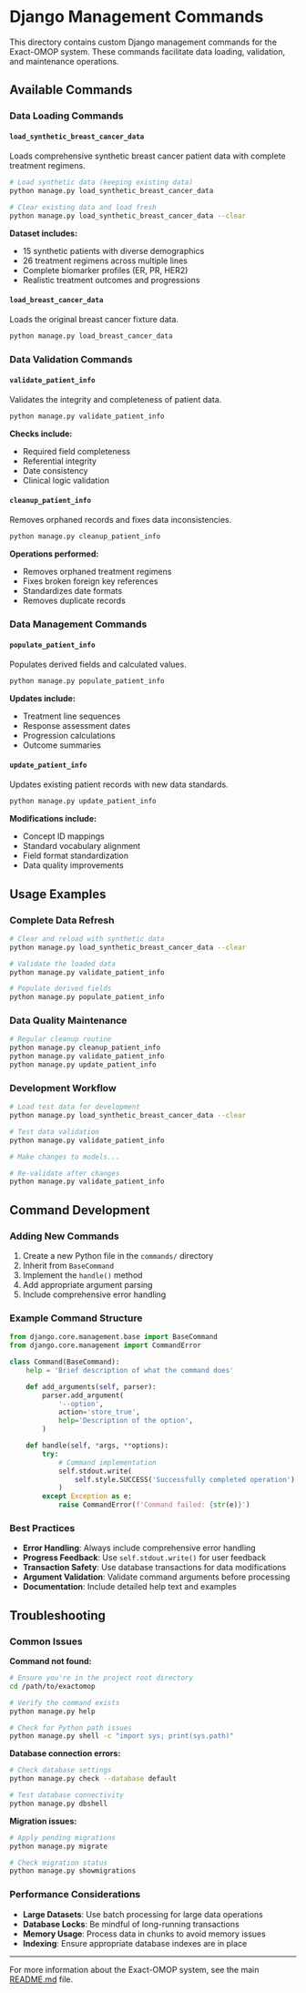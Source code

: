 # Django Management Commands

This directory contains custom Django management commands for the Exact-OMOP system. These commands facilitate data loading, validation, and maintenance operations.

## Available Commands

### Data Loading Commands

#### `load_synthetic_breast_cancer_data`
Loads comprehensive synthetic breast cancer patient data with complete treatment regimens.

```bash
# Load synthetic data (keeping existing data)
python manage.py load_synthetic_breast_cancer_data

# Clear existing data and load fresh
python manage.py load_synthetic_breast_cancer_data --clear
```

**Dataset includes:**
- 15 synthetic patients with diverse demographics
- 26 treatment regimens across multiple lines
- Complete biomarker profiles (ER, PR, HER2)
- Realistic treatment outcomes and progressions

#### `load_breast_cancer_data`
Loads the original breast cancer fixture data.

```bash
python manage.py load_breast_cancer_data
```

### Data Validation Commands

#### `validate_patient_info`
Validates the integrity and completeness of patient data.

```bash
python manage.py validate_patient_info
```

**Checks include:**
- Required field completeness
- Referential integrity
- Date consistency
- Clinical logic validation

#### `cleanup_patient_info`
Removes orphaned records and fixes data inconsistencies.

```bash
python manage.py cleanup_patient_info
```

**Operations performed:**
- Removes orphaned treatment regimens
- Fixes broken foreign key references
- Standardizes date formats
- Removes duplicate records

### Data Management Commands

#### `populate_patient_info`
Populates derived fields and calculated values.

```bash
python manage.py populate_patient_info
```

**Updates include:**
- Treatment line sequences
- Response assessment dates
- Progression calculations
- Outcome summaries

#### `update_patient_info`
Updates existing patient records with new data standards.

```bash
python manage.py update_patient_info
```

**Modifications include:**
- Concept ID mappings
- Standard vocabulary alignment
- Field format standardization
- Data quality improvements

## Usage Examples

### Complete Data Refresh
```bash
# Clear and reload with synthetic data
python manage.py load_synthetic_breast_cancer_data --clear

# Validate the loaded data
python manage.py validate_patient_info

# Populate derived fields
python manage.py populate_patient_info
```

### Data Quality Maintenance
```bash
# Regular cleanup routine
python manage.py cleanup_patient_info
python manage.py validate_patient_info
python manage.py update_patient_info
```

### Development Workflow
```bash
# Load test data for development
python manage.py load_synthetic_breast_cancer_data --clear

# Test data validation
python manage.py validate_patient_info

# Make changes to models...

# Re-validate after changes
python manage.py validate_patient_info
```

## Command Development

### Adding New Commands

1. Create a new Python file in the `commands/` directory
2. Inherit from `BaseCommand`
3. Implement the `handle()` method
4. Add appropriate argument parsing
5. Include comprehensive error handling

### Example Command Structure

```python
from django.core.management.base import BaseCommand
from django.core.management import CommandError

class Command(BaseCommand):
    help = 'Brief description of what the command does'

    def add_arguments(self, parser):
        parser.add_argument(
            '--option',
            action='store_true',
            help='Description of the option',
        )

    def handle(self, *args, **options):
        try:
            # Command implementation
            self.stdout.write(
                self.style.SUCCESS('Successfully completed operation')
            )
        except Exception as e:
            raise CommandError(f'Command failed: {str(e)}')
```

### Best Practices

- **Error Handling**: Always include comprehensive error handling
- **Progress Feedback**: Use `self.stdout.write()` for user feedback
- **Transaction Safety**: Use database transactions for data modifications
- **Argument Validation**: Validate command arguments before processing
- **Documentation**: Include detailed help text and examples

## Troubleshooting

### Common Issues

**Command not found:**
```bash
# Ensure you're in the project root directory
cd /path/to/exactomop

# Verify the command exists
python manage.py help

# Check for Python path issues
python manage.py shell -c "import sys; print(sys.path)"
```

**Database connection errors:**
```bash
# Check database settings
python manage.py check --database default

# Test database connectivity
python manage.py dbshell
```

**Migration issues:**
```bash
# Apply pending migrations
python manage.py migrate

# Check migration status
python manage.py showmigrations
```

### Performance Considerations

- **Large Datasets**: Use batch processing for large data operations
- **Database Locks**: Be mindful of long-running transactions
- **Memory Usage**: Process data in chunks to avoid memory issues
- **Indexing**: Ensure appropriate database indexes are in place

---

For more information about the Exact-OMOP system, see the main [README.md](../../README.md) file.
